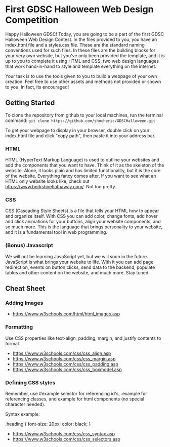 # First GDSC Halloween Web Design Competition


Happy Halloween GDSC! Today, you are going to be a part of the first GDSC Halloween Web Design Contest. In the files provided to you, you have an index.html file and a styles.css file. These are the standard naming conventions used for such files. In these files are the building blocks for your very own website, but you've only been provided the template, and it is up to you to complete it using HTML and CSS, two web design languages that work hand-in-hand to style and template everything on the internet. 

Your task is to use the tools given to you to build a webpage of your own creation. Feel free to use other assets and methods not provided or shown to you. In fact, its encouraged!

## Getting Started
To clone the repository from github to your local machines, run the terminal command:
    `git clone https://github.com/shocheric/GDSCHalloween.git`

To get your webpage to display in your browser, double click on your index.html file and click "copy path", then paste it into your address bar.


### HTML
HTML (HyperText Markup Language) is used to outline your websites and add the components that you want to have. Think of it as the skeleton of the website. Alone, it looks plain and has limited functionality, but it is the core of the website. Everything fancy comes after. If you want to see what an HTML only website looks like, check out https://www.berkshirehathaway.com/. Not too pretty.


### CSS
CSS (Cascading Style Sheets) is a file that tells your HTML how to appear and organize itself. With CSS you can add color, change fonts, add hover and click animations for your buttons, align your website components, and so much more. This is the language that brings personality to your website, and it is a fundamental tool in web programming.

### (Bonus) Javascript
We will not be learning JavaScript yet, but we will soon in the future. JavaScript is what brings your website to life. With it you can add page redirection, events on button clicks, send data to the backend, populate tables and other content on the website, and much more. Stay tuned.


## Cheat Sheet

### Adding Images
- https://www.w3schools.com/html/html_images.asp


### Formatting
Use CSS properties like text-align, padding, margin, and justify contents to format.
- https://www.w3schools.com/css/css_align.asp
- https://www.w3schools.com/css/css_margin.asp
- https://www.w3schools.com/css/css_padding.asp
- https://www.w3schools.com/css/css_boxmodel.asp


### Defining CSS styles
Remember, use #example selector for referencing id's, .example for referencing classes, and example for html components (no special character needed). 

Syntax example:

.heading {
    font-size: 20px;
    color: black;
}

- https://www.w3schools.com/css/css_syntax.asp
- https://www.w3schools.com/css/css_selectors.asp
